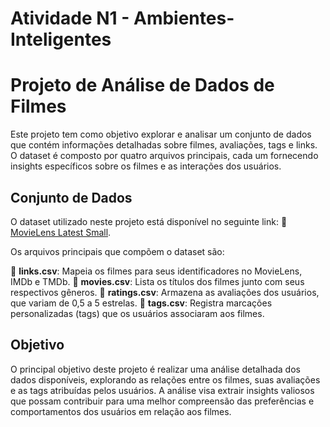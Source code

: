 # Atividade N1 - Ambientes-Inteligentes
# Projeto de Análise de Dados de Filmes

Este projeto tem como objetivo explorar e analisar um conjunto de dados que contém informações detalhadas sobre filmes, avaliações, tags e links. O dataset é composto por quatro arquivos principais, cada um fornecendo insights específicos sobre os filmes e as interações dos usuários.

## Conjunto de Dados

O dataset utilizado neste projeto está disponível no seguinte link:
🔗 [MovieLens Latest Small](https://files.grouplens.org/datasets/movielens/ml-latest-small.zip).

Os arquivos principais que compõem o dataset são:

📌 **links.csv**: Mapeia os filmes para seus identificadores no MovieLens, IMDb e TMDb.
📌 **movies.csv**: Lista os títulos dos filmes junto com seus respectivos gêneros.
📌 **ratings.csv**: Armazena as avaliações dos usuários, que variam de 0,5 a 5 estrelas.
📌 **tags.csv**: Registra marcações personalizadas (tags) que os usuários associaram aos filmes.

## Objetivo

O principal objetivo deste projeto é realizar uma análise detalhada dos dados disponíveis, explorando as relações entre os filmes, suas avaliações e as tags atribuídas pelos usuários. A análise visa extrair insights valiosos que possam contribuir para uma melhor compreensão das preferências e comportamentos dos usuários em relação aos filmes.
